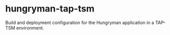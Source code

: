 # hungryman-tap-tsm
Build and deployment configuration for the Hungryman application in a TAP-TSM environment.

